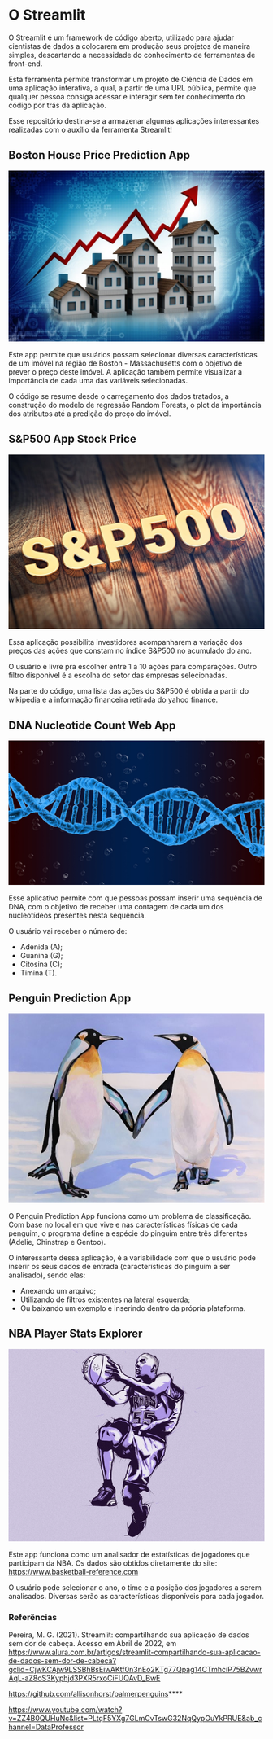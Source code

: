 # O Streamlit

O Streamlit é um framework de código aberto, utilizado para ajudar cientistas de dados a colocarem em produção seus projetos de maneira simples, descartando a necessidade do conhecimento de ferramentas de front-end.

Esta ferramenta permite transformar um projeto de Ciência de Dados em uma aplicação interativa, a qual, a partir de uma URL pública, permite que qualquer pessoa consiga acessar e interagir sem ter conhecimento do código por trás da aplicação.

Esse repositório destina-se a armazenar algumas aplicações interessantes realizadas com o auxílio da ferramenta Streamlit!

## Boston House Price Prediction App

![alt text](https://github.com/willianmenegatt/Projetos_Streamlit/blob/main/Regression_Boston/boston_image.jpeg)

Este app permite que usuários possam selecionar diversas características de um imóvel na região de Boston - Massachusetts com o objetivo de prever o preço deste imóvel. A aplicação também permite visualizar a importância de cada uma das variáveis selecionadas. 

O código se resume desde o carregamento dos dados tratados, a construção do modelo de regressão Random Forests, o plot da importância dos atributos até a predição do preço do imóvel.

## S&P500 App Stock Price

![alt text](https://github.com/willianmenegatt/Projetos_Streamlit/blob/main/sEp500/sp-500.jpg?raw=true)

Essa aplicação possibilita investidores acompanharem a variação dos preços das ações que constam no índice S&P500 no acumulado do ano.

O usuário é livre pra escolher entre 1 a 10 ações para comparações. Outro filtro disponível é a escolha do setor das empresas selecionadas.

Na parte do código, uma lista das ações do S&P500 é obtida a partir do wikipedia e a informação financeira retirada do yahoo finance.

## DNA Nucleotide Count Web App

![alt text](https://github.com/willianmenegatt/Projetos_Streamlit/blob/main/DNA_Count/dna_count.jpg?raw=true)

Esse aplicativo permite com que pessoas possam inserir uma sequência de DNA, com o objetivo de receber uma contagem de cada um dos nucleotídeos presentes nesta sequência.

O usuário vai receber o número de:
- Adenida (A);
- Guanina (G);
- Citosina (C);
- Timina (T).


## Penguin Prediction App

![alt text](https://github.com/willianmenegatt/Projetos_Streamlit/blob/main/Penguin_predict/penguins.jpg?raw=true)

O Penguin Prediction App funciona como um problema de classificação. Com base no local em que vive e nas características físicas de cada penguim, o programa define a espécie do pinguim entre três diferentes (Adelie, Chinstrap e Gentoo).

O interessante dessa aplicação, é a variabilidade com que o usuário pode inserir os seus dados de entrada (características do pinguim a ser analisado), sendo elas:
- Anexando um arquivo;
- Utilizando de filtros existentes na lateral esquerda;
- Ou baixando um exemplo e inserindo dentro da própria plataforma.


## NBA Player Stats Explorer

![alt text](https://raw.githubusercontent.com/willianmenegatt/Projetos_Streamlit/main/NBA_Players/nba.webp)

Este app funciona como um analisador de estatísticas de jogadores que participam da NBA. Os dados são obtidos diretamente do site: https://www.basketball-reference.com

O usuário pode selecionar o ano, o time e a posição dos jogadores a serem analisados. Diversas serão as características disponíveis para cada jogador.




### Referências

Pereira, M. G. (2021). Streamlit: compartilhando sua aplicação de dados sem dor de cabeça. Acesso em Abril de 2022, em https://www.alura.com.br/artigos/streamlit-compartilhando-sua-aplicacao-de-dados-sem-dor-de-cabeca?gclid=CjwKCAjw9LSSBhBsEiwAKtf0n3nEo2KTg77Qpag14CTmhciP75BZvwrAqL-aZ8oS3Kyphjd3PXR5rxoCiFUQAvD_BwE



https://github.com/allisonhorst/palmerpenguins****



https://www.youtube.com/watch?v=ZZ4B0QUHuNc&list=PLtqF5YXg7GLmCvTswG32NqQypOuYkPRUE&ab_channel=DataProfessor
